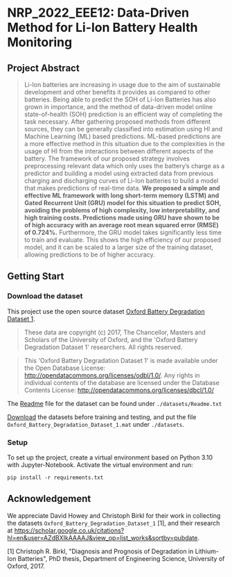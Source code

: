 # NRP_2022_EEE12: Data-Driven Method for Li-Ion Battery Health Monitoring

## Project Abstract

> Li-Ion batteries are increasing in usage due to the aim of sustainable development and other benefits it provides as compared to other batteries. Being able to predict the SOH of Li-Ion Batteries has also grown in importance, and the method of data-driven model online state-of-health (SOH) prediction is an efficient way of completing the task necessary. After gathering proposed methods from different sources, they can be generally classified into estimation using HI and Machine Learning (ML) based predictions. ML-based predictions are a more effective method in this situation due to the complexities in the usage of HI from the interactions between different aspects of the battery. The framework of our proposed strategy involves preprocessing relevant data which only uses the battery’s charge as a predictor and building a model using extracted data from previous charging and discharging curves of Li-Ion batteries to build a model that makes predictions of real-time data. **We proposed a simple and effective ML framework with long short-term memory (LSTM) and Gated Recurrent Unit (GRU) model for this situation to predict SOH, avoiding the problems of high complexity, low interpretability, and high training costs. Predictions made using GRU have shown to be of high accuracy with an average root mean squared error (RMSE) of 0.724%.** Furthermore, the GRU model takes significantly less time to train and evaluate. This shows the high efficiency of our proposed model, and it can be scaled to a larger size of the training dataset, allowing predictions to be of higher accuracy.

## Getting Start

### Download the dataset

This project use the open source dataset [Oxford Battery Degradation Dataset 1](https://ora.ox.ac.uk/objects/uuid:03ba4b01-cfed-46d3-9b1a-7d4a7bdf6fac). 

> These data are copyright (c) 2017, The Chancellor, Masters and Scholars of the University of Oxford, and the 'Oxford Battery Degradation Dataset 1' researchers. All rights reserved.

> This 'Oxford Battery Degradation Dataset 1' is made available under the Open Database License: http://opendatacommons.org/licenses/odbl/1.0/. Any rights in individual contents of the database are licensed under the Database Contents License: http://opendatacommons.org/licenses/dbcl/1.0/

The [Readme](https://github.com/sileneer/NRP_2022_EEE12/blob/main/datasets/Readme.txt) file for the dataset can be found under `./datasets/Readme.txt`

[Download](https://ora.ox.ac.uk/objects/uuid:03ba4b01-cfed-46d3-9b1a-7d4a7bdf6fac/files/m5ac36a1e2073852e4f1f7dee647909a7) the datasets before training and testing, and put the file `Oxford_Battery_Degradation_Dataset_1.mat` under `./datasets`.

### Setup

To set up the project, create a virtual environment based on Python 3.10 with Jupyter-Notebook. Activate the virtual environment and run:

```
pip install -r requirements.txt
```

## Acknowledgement 

We appreciate David Howey and Christoph Birkl for their work in collecting the datasets `Oxford_Battery_Degradation_Dataset_1` [1], and their research at https://scholar.google.co.uk/citations?hl=en&user=AZdBXIkAAAAJ&view_op=list_works&sortby=pubdate. 

[1] Christoph R. Birkl, "Diagnosis and Prognosis of Degradation in Lithium-Ion Batteries", PhD thesis, Department of Engineering Science, University of Oxford, 2017. 

